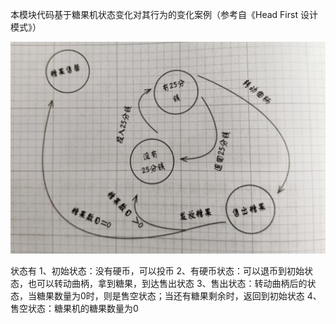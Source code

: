 本模块代码基于糖果机状态变化对其行为的变化案例（参考自《Head First 设计模式》）


![](https://raw.githubusercontent.com/zhuzhenke/design-patterns/master/state/src/main/resources/candy-machine-state-flow.png)

状态有
1、初始状态：没有硬币，可以投币
2、有硬币状态：可以退币到初始状态，也可以转动曲柄，拿到糖果，到达售出状态
3、售出状态：转动曲柄后的状态，当糖果数量为0时，则是售空状态；当还有糖果剩余时，返回到初始状态
4、售空状态：糖果机的糖果数量为0

